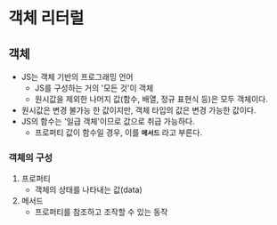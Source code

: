 # 객체 리터럴

## 객체

- JS는 객체 기반의 프로그래밍 언어
  - JS를 구성하는 거의 '모든 것'이 객체
  - 원시값을 제외한 나머지 값(함수, 배열, 정규 표현식 등)은 모두 객체이다.
- 원시값은 변경 불가능 한 값이지만, 객체 타입의 값은 변경 가능한 값이다.
- JS의 함수는 '일급 객체'이므로 값으로 취급 가능하다.
  - 프로퍼티 값이 함수일 경우, 이를 **`메서드`** 라고 부른다.

### 객체의 구성

1. 프로퍼티
   - 객체의 상태를 나타내는 값(data)
2. 메서드
   - 프로퍼티를 참조하고 조작할 수 있는 동작
